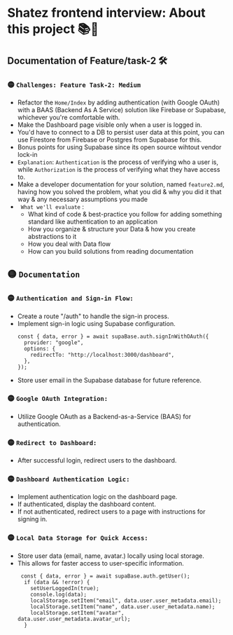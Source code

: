 # Shatez frontend interview: About this project 📚🙋

## Documentation of Feature/task-2 🛠️


### 🟡 `Challenges: Feature Task-2: Medium`

-   Refactor the `Home/Index` by adding authentication (with Google OAuth) with a BAAS (Backend As A Service) solution like Firebase or Supabase, whichever you're comfortable with.
-   Make the Dashboard page visible only when a user is logged in.
-   You'd have to connect to a DB to persist user data at this point, you can use Firestore from Firebase or Postgres from Supabase for this.
-   Bonus points for using Supabase since its open source wihtout vendor lock-in
-   `Explanation`: `Authentication` is the process of verifying who a user is, while `Authorization` is the process of verifying what they have access to.
-   Make a developer documentation for your solution, named `feature2.md`, having how you solved the problem, what you did & why you did it that way & any necessary assumptions you made
-   ` What we'll evaluate` :
    -   What kind of code & best-practice you follow for adding something standard like authentication to an application
    -   How you organize & structure your Data & how you create abstractions to it
    -   How you deal with Data flow
    -   How can you build solutions from reading documentation


## 🟡 `Documentation`

### 🟡 `Authentication and Sign-in Flow:`
-   Create a route "/auth" to handle the sign-in process.
-   Implement sign-in logic using Supabase configuration.
    ```
    const { data, error } = await supaBase.auth.signInWithOAuth({
      provider: "google",
      options: {
        redirectTo: "http://localhost:3000/dashboard",
      },
    });
    ```
-   Store user email in the Supabase database for future reference.
    
    

### 🟡 `Google OAuth Integration:`
-   Utilize Google OAuth as a Backend-as-a-Service (BAAS) for authentication.

### 🟡 `Redirect to Dashboard:`
-   After successful login, redirect users to the dashboard.

### 🟡 `Dashboard Authentication Logic:`
-   Implement authentication logic on the dashboard page.
-   If authenticated, display the dashboard content.
-   If not authenticated, redirect users to a page with instructions for signing in.

### 🟡 `Local Data Storage for Quick Access:`
-   Store user data (email, name, avatar.) locally using local storage.
-   This allows for faster access to user-specific information.
    ```
     const { data, error } = await supaBase.auth.getUser();
      if (data && !error) {
        setUserLoggedIn(true);
        console.log(data);
        localStorage.setItem("email", data.user.user_metadata.email);
        localStorage.setItem("name", data.user.user_metadata.name);
        localStorage.setItem("avatar", data.user.user_metadata.avatar_url);
      }
    ```
